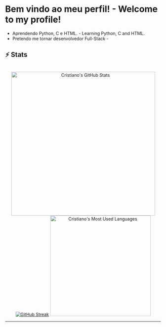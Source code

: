 # Bem vindo ao meu perfil! - Welcome to my profile!
- Aprendendo Python, C e HTML. - Learning Python, C and HTML.
- Pretendo me tornar desenvolvedor Full-Stack - 
  
## ⚡️ Stats

<br>

<div align=center>
  <img width=465 src="https://github-readme-stats.vercel.app/api?username=CristianoSSJunior&theme=transparent&count_private=true&show_icons=true&rank_icon=github&locale=en" alt="Cristiano's GitHub Stats" />
  <a href="https://git.io/streak-stats"><img src="https://streak-stats.demolab.com?user=CristianoSSJunior&theme=transparent&border_radius=10&locale=pt_BR&date_format=j%2Fn%5B%2FY%5D&exclude_days=Sun%2CSat&card_width=390" alt="GitHub Streak" /></a> 
  <img width=325 src="https://github-readme-stats.vercel.app/api/top-langs?username=CristianoSSJunior&theme=transparent&layout=donut&hide=css&langs_count=8&border_radius=10&show_icons=true&locale=en" alt="Cristiano's Most Used Languages" />
</div>

<hr>
